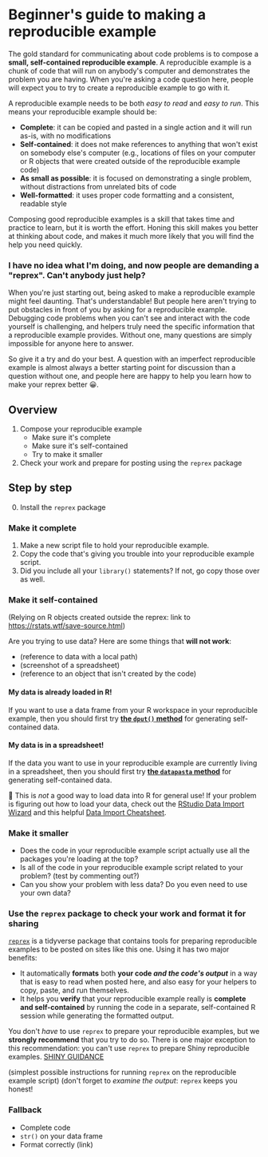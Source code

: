 [tips-code]: https://github.com/jcblum/community-faqs/blob/master/code-formatting_6246.md
[reprex]: reprex.md
[newbie]: reprex_newbie.md
[install]: reprex_install-packages.md
[shiny-cloud]: reprex_shiny_cloud.md
[data]: reprexdata_advanced.md
[dput]: reprexdata_dput.md
[datapasta]: reprexdata_datapasta.md
[readr]: reprexdata_readr.md
[remote]: reprexdata_remote.md

# Beginner's guide to making a reproducible example

The gold standard for communicating about code problems is to compose a **small, self-contained reproducible example**. A reproducible example is a chunk of code that will run on anybody's computer and demonstrates the problem you are having. When you're asking a code question here, people will expect you to try to create a reproducible example to go with it.

A reproducible example needs to be both *easy to read* and *easy to run*. This means your reproducible example should be:

- **Complete**: it can be copied and pasted in a single action and it will run as-is, with no modifications
- **Self-contained**: it does not make references to anything that won't exist on somebody else's computer (e.g., locations of files on your computer or R objects that were created outside of the reproducible example code)
- **As small as possible**: it is focused on demonstrating a single problem, without distractions from unrelated bits of code
- **Well-formatted**: it uses proper code formatting and a consistent, readable style

Composing good reproducible examples is a skill that takes time and practice to learn, but it is worth the effort. Honing this skill makes you better at thinking about code, and makes it much more likely that you will find the help you need quickly.

### I have no idea what I'm doing, and now people are demanding a "reprex". Can't anybody just help?

When you're just starting out, being asked to make a reproducible example might feel daunting. That's understandable! But people here aren't trying to put obstacles in front of you by asking for a reproducible example. Debugging code problems when you can't see and interact with the code yourself is challenging, and helpers truly need the specific information that a reproducible example provides. Without one, many questions are simply impossible for anyone here to answer.

So give it a try and do your best. A question with an imperfect reproducible example is almost always a better starting point for discussion than a question without one, and people here are happy to help you learn how to make your reprex better :grinning:.

## Overview

1. Compose your reproducible example
   - Make sure it's complete
   - Make sure it's self-contained
   - Try to make it smaller
2. Check your work and prepare for posting using the `reprex` package

## Step by step

0. Install the `reprex` package

### Make it complete

1. Make a new script file to hold your reproducible example.
2. Copy the code that's giving you trouble into your reproducible example script.
3. Did you include all your `library()` statements? If not, go copy those over as well.

### Make it self-contained

(Relying on R objects created outside the reprex: link to https://rstats.wtf/save-source.html)

Are you trying to use data? Here are some things that **will not work**:

- (reference to data with a local path)
- (screenshot of a spreadsheet)
- (reference to an object that isn't created by the code)

#### My data is already loaded in R!

If you want to use a data frame from your R workspace in your reproducible example, then you should first try [**the `dput()` method**][dput] for generating self-contained data.

#### My data is in a spreadsheet!

If the data you want to use in your reproducible example are currently living in a spreadsheet, then you should first try [**the `datapasta` method**][datapasta] for generating self-contained data.

:stop_sign: This is _not_ a good way to load data into R for general use! If your problem is figuring out how to load your data, check out the [RStudio Data Import Wizard](https://support.rstudio.com/hc/en-us/articles/218611977-Importing-Data-with-RStudio)
 and this helpful [Data Import Cheatsheet](https://resources.rstudio.com/rstudio-developed/data-import).

### Make it smaller

- Does the code in your reproducible example script actually use all the packages you're loading at the top?
- Is all of the code in your reproducible example script related to your problem? (test by commenting out?)
- Can you show your problem with less data? Do you even need to use your own data?

### Use the `reprex` package to check your work and format it for sharing

[`reprex`](https://reprex.tidyverse.org/) is a tidyverse package that contains tools for preparing reproducible examples to be posted on sites like this one. Using it has two major benefits:

- It automatically **formats** both **your code _and the code's output_** in a way that is easy to read when posted here, and also easy for your helpers to copy, paste, and run themselves.
- It helps you **verify** that your reproducible example really is **complete and self-contained** by running the code in a separate, self-contained R session while generating the formatted output.

You don't *have* to use `reprex` to prepare your reproducible examples, but we **strongly recommend** that you try to do so. There is one major exception to this recommendation: you can't use `reprex` to prepare Shiny reproducible examples. [SHINY GUIDANCE]()

(simplest possible instructions for running `reprex` on the reproducible example script)
(don't forget to *examine the output*: `reprex` keeps you honest!

### Fallback

- Complete code
- `str()` on your data frame
- Format correctly (link)

<!--stackedit_data:
eyJoaXN0b3J5IjpbNzYxOTI3MjA1LDEwMjM4MDAzMTYsLTE3Nz
A5NTMyMjQsODE4NTA3ODczLC02NDA1MTU0OThdfQ==
-->
